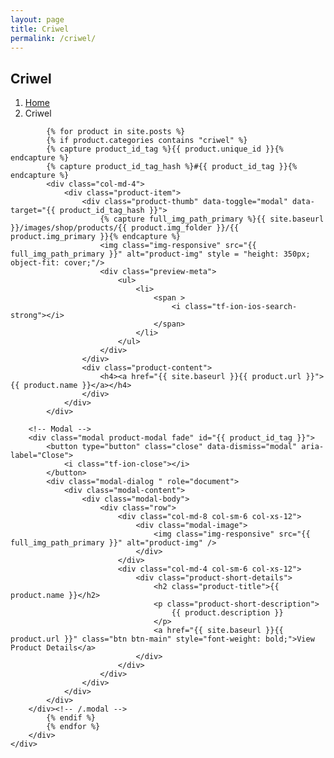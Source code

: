 ```yaml
---
layout: page
title: Criwel
permalink: /criwel/
---
```

<section class="page-header">
	<div class="container">
		<div class="row">
			<div class="col-md-12">
				<div class="content">
					<h1 class="page-name">Criwel</h1>
					<ol class="breadcrumb">
						<li><a href="index.html">Home</a></li>
						<li class="active">Criwel</li>
					</ol>
				</div>
			</div>
		</div>
	</div>
</section>


<section class="products section">
	<div class="container">
		<div class="row">
			
			{% for product in site.posts %}
			{% if product.categories contains "criwel" %}
			{% capture product_id_tag %}{{ product.unique_id }}{% endcapture %}
      		{% capture product_id_tag_hash %}#{{ product_id_tag }}{% endcapture %}
			<div class="col-md-4">
				<div class="product-item">
					<div class="product-thumb" data-toggle="modal" data-target="{{ product_id_tag_hash }}">
					    {% capture full_img_path_primary %}{{ site.baseurl }}/images/shop/products/{{ product.img_folder }}/{{ product.img_primary }}{% endcapture %}
						<img class="img-responsive" src="{{ full_img_path_primary }}" alt="product-img" style = "height: 350px; object-fit: cover;"/>
						<div class="preview-meta">
							<ul>
								<li>
									<span >
										<i class="tf-ion-ios-search-strong"></i>
									</span>
								</li>
							</ul>
                      	</div>
					</div>
					<div class="product-content">
						<h4><a href="{{ site.baseurl }}{{ product.url }}">{{ product.name }}</a></h4>
					</div>
				</div>
			</div>
		
		<!-- Modal -->
		<div class="modal product-modal fade" id="{{ product_id_tag }}">
			<button type="button" class="close" data-dismiss="modal" aria-label="Close">
				<i class="tf-ion-close"></i>
			</button>
		  	<div class="modal-dialog " role="document">
		    	<div class="modal-content">
			      	<div class="modal-body">
			        	<div class="row">
			        		<div class="col-md-8 col-sm-6 col-xs-12">
			        			<div class="modal-image">
				        			<img class="img-responsive" src="{{ full_img_path_primary }}" alt="product-img" />
			        			</div>
			        		</div>
			        		<div class="col-md-4 col-sm-6 col-xs-12">
			        			<div class="product-short-details">
			        				<h2 class="product-title">{{ product.name }}</h2>
			        				<p class="product-short-description">
			        					{{ product.description }}
			        				</p>
			        				<a href="{{ site.baseurl }}{{ product.url }}" class="btn btn-main" style="font-weight: bold;">View Product Details</a>
			        			</div>
			        		</div>
			        	</div>
			        </div>
		    	</div>
		  	</div>
		</div><!-- /.modal -->
			{% endif %}
			{% endfor %}
		</div>
	</div>
</section>
